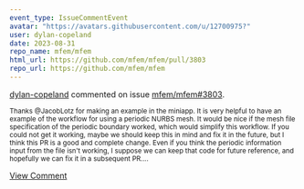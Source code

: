 ```yaml
---
event_type: IssueCommentEvent
avatar: "https://avatars.githubusercontent.com/u/12700975?"
user: dylan-copeland
date: 2023-08-31
repo_name: mfem/mfem
html_url: https://github.com/mfem/mfem/pull/3803
repo_url: https://github.com/mfem/mfem
---
```


<a href='https://github.com/dylan-copeland' target='_blank'>dylan-copeland</a> commented on issue <a href='https://github.com/mfem/mfem/pull/3803' target='_blank'>mfem/mfem#3803</a>.

<small>Thanks @JacobLotz for making an example in the miniapp. It is very helpful to have an example of the workflow for using a periodic NURBS mesh. It would be nice if the mesh file specification of the periodic boundary worked, which would simplify this workflow. If you could not get it working, maybe we should keep this in mind and fix it in the future, but I think this PR is a good and complete change. Even if you think the periodic information input from the file isn't working, I suppose we can keep that code for future reference, and hopefully we can fix it in a subsequent PR....</small>

<a href='https://github.com/mfem/mfem/pull/3803' target='_blank'>View Comment</a>